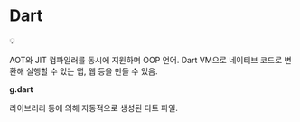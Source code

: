 # Dart

<aside>
💡

AOT와 JIT 컴파일러를 동시에 지원하며 OOP 언어.
Dart VM으로 네이티브 코드로 변환해 실행할 수 있는 앱, 웹 등을 만들 수 있음.

</aside>

**g.dart**

라이브러리 등에 의해 자동적으로 생성된 다트 파일.